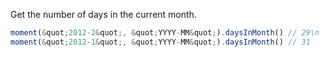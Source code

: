 Get the number of days in the current month.


```javascript
moment(&quot;2012-2&quot;, &quot;YYYY-MM&quot;).daysInMonth() // 29\n
moment(&quot;2012-1&quot;, &quot;YYYY-MM&quot;).daysInMonth() // 31
```

